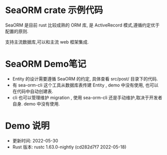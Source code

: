 # SeaORM crate 示例代码

SeaORM 是目前 rust 比较成熟的 ORM 库, 是 ActiveRecord 模式,遵循约定优于配置的原则.

支持主流数据库,可以和主流 web 框架集成.


# SeaORM Demo笔记
- Entity 的设计需要遵循 SeaORM 的约定, 具体查看  src/post/ 目录下的代码.
- 有 sea-orm-cli 这个工具从数据库表传建 Entity , demo 中没有使用, 也可以在代码中自动创建表.
- cli 也可以管理维护 migration , 使用 sea-orm-cli 还是手动维护,取决于开发者自身. demo 中没有使用.

# Demo 说明
- 更新时间: 2022-05-30
- Rust 版本: rustc 1.63.0-nightly (cd282d7f7 2022-05-18)

